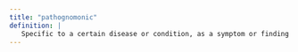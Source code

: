 ```yaml
---
title: "pathognomonic"
definition: |
   Specific to a certain disease or condition, as a symptom or finding on physical examination.
---
```

